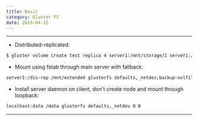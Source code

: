 ```yaml
---
title: Basic
category: Gluster FS
date: 2019-04-15
---
```


-----

* Distributed-replicated:
```bash
$ gluster volume create test replica 4 server1:/mnt/storage/1 server1:/mnt/storage/2 server3:/mnt/storage/1 server3:/mnt/storage/2 force
```

* Mount using fstab through main server with fallback:
```bash
server1:/dis-rep /mnt/extended glusterfs defaults,_netdev,backup-volfile-servers=server2:server3:/dis-rep 0 0
```

* Install server daemon on client, don't create node and mount through loopback:
```bash
localhost:data /data glusterfs defaults,_netdev 0 0
```

-----